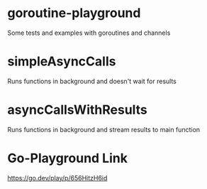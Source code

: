 # goroutine-playground
Some tests and examples with goroutines and channels

# simpleAsyncCalls
Runs functions in background and doesn't wait for results

# asyncCallsWithResults
Runs functions in background and stream results to main function

# Go-Playground Link

https://go.dev/play/p/656HitzH6id